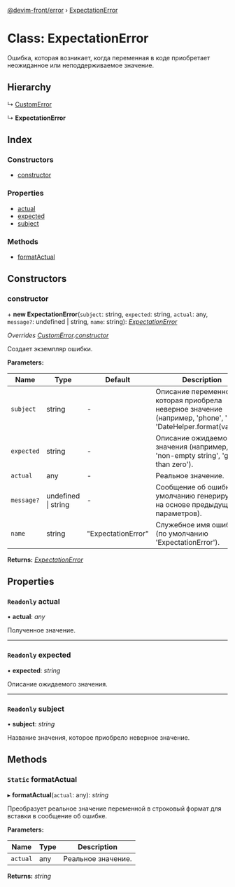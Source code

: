 [@devim-front/error](../README.md) › [ExpectationError](expectationerror.md)

# Class: ExpectationError

Ошибка, которая возникает, когда переменная в коде приобретает неожиданное
или неподдерживаемое значение.

## Hierarchy

  ↳ [CustomError](customerror.md)

  ↳ **ExpectationError**

## Index

### Constructors

* [constructor](expectationerror.md#markdown-header-constructor)

### Properties

* [actual](expectationerror.md#markdown-header-readonly-actual)
* [expected](expectationerror.md#markdown-header-readonly-expected)
* [subject](expectationerror.md#markdown-header-readonly-subject)

### Methods

* [formatActual](expectationerror.md#markdown-header-static-formatactual)

## Constructors

### <a id="markdown-header-constructor" name="markdown-header-constructor"></a>  constructor

\+ **new ExpectationError**(`subject`: string, `expected`: string, `actual`: any, `message?`: undefined | string, `name`: string): *[ExpectationError](expectationerror.md)*

*Overrides [CustomError](customerror.md).[constructor](customerror.md#markdown-header-constructor)*

Создает экземпляр ошибки.

**Parameters:**

Name | Type | Default | Description |
------ | ------ | ------ | ------ |
`subject` | string | - | Описание переменной, которая приобрела неверное значение (например, 'phone', 'id', 'DateHelper.format(value)'). |
`expected` | string | - | Описание ожидаемого значения (например, 'non-empty string', 'greater than zero'). |
`actual` | any | - | Реальное значение. |
`message?` | undefined &#124; string | - | Сообщение об ошибке (по умолчанию генерируется на основе предыдущих параметров). |
`name` | string | "ExpectationError" | Служебное имя ошибки (по умолчанию 'ExpectationError').  |

**Returns:** *[ExpectationError](expectationerror.md)*

## Properties

### <a id="markdown-header-readonly-actual" name="markdown-header-readonly-actual"></a> `Readonly` actual

• **actual**: *any*

Полученное значение.

___

### <a id="markdown-header-readonly-expected" name="markdown-header-readonly-expected"></a> `Readonly` expected

• **expected**: *string*

Описание ожидаемого значения.

___

### <a id="markdown-header-readonly-subject" name="markdown-header-readonly-subject"></a> `Readonly` subject

• **subject**: *string*

Название значения, которое приобрело неверное значение.

## Methods

### <a id="markdown-header-static-formatactual" name="markdown-header-static-formatactual"></a> `Static` formatActual

▸ **formatActual**(`actual`: any): *string*

Преобразует реальное значение переменной в строковый формат для вставки
в сообщение об ошибке.

**Parameters:**

Name | Type | Description |
------ | ------ | ------ |
`actual` | any | Реальное значение.  |

**Returns:** *string*
